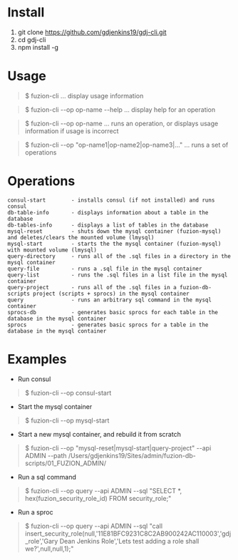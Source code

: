 # Install

1. git clone https://github.com/gdjenkins19/gdj-cli.git
2. cd gdj-cli
3. npm install -g

# Usage

>$ fuzion-cli
... display usage information

>$ fuzion-cli --op op-name --help
... display help for an operation

>$ fuzion-cli --op op-name
... runs an operation, or displays usage information if usage is incorrect

>$ fuzion-cli --op "op-name1|op-name2|op-name3|..."
... runs a set of operations


# Operations

    consul-start		- installs consul (if not installed) and runs consul
    db-table-info		- displays information about a table in the database
    db-tables-info		- displays a list of tables in the database
    mysql-reset			- shuts down the mysql container (fuzion-mysql) and deletes/clears the mounted volume (lmysql)
    mysql-start			- starts the the mysql container (fuzion-mysql) with mounted volume (lmysql)
    query-directory		- runs all of the .sql files in a directory in the mysql container
    query-file			- runs a .sql file in the mysql container
    query-list 			- runs the .sql files in a list file in the mysql container
    query-project		- runs all of the .sql files in a fuzion-db-scripts project (scripts + sprocs) in the mysql container
    query				- runs an arbitrary sql command in the mysql container
    sprocs-db			- generates basic sprocs for each table in the database in the mysql container
    sprocs				- generates basic sprocs for a table in the database in the mysql container

# Examples

- Run consul
>$ fuzion-cli --op consul-start

- Start the mysql container
>$ fuzion-cli --op mysql-start

- Start a new mysql container, and rebuild it from scratch
>$ fuzion-cli --op "mysql-reset|mysql-start|query-project" --api ADMIN --path /Users/gdjenkins19/Sites/admin/fuzion-db-scripts/01_FUZION_ADMIN/

- Run a sql command
>$ fuzion-cli --op query --api ADMIN --sql "SELECT *, hex(fuzion_security_role_id)  FROM security_role;"

- Run a sproc
>$ fuzion-cli --op query --api ADMIN --sql "call insert_security_role(null,'11E81BFC9231C8C2AB900242AC110003','gdj_role','Gary Dean Jenkins Role','Lets test adding a role shall we?',null,null,1);"


